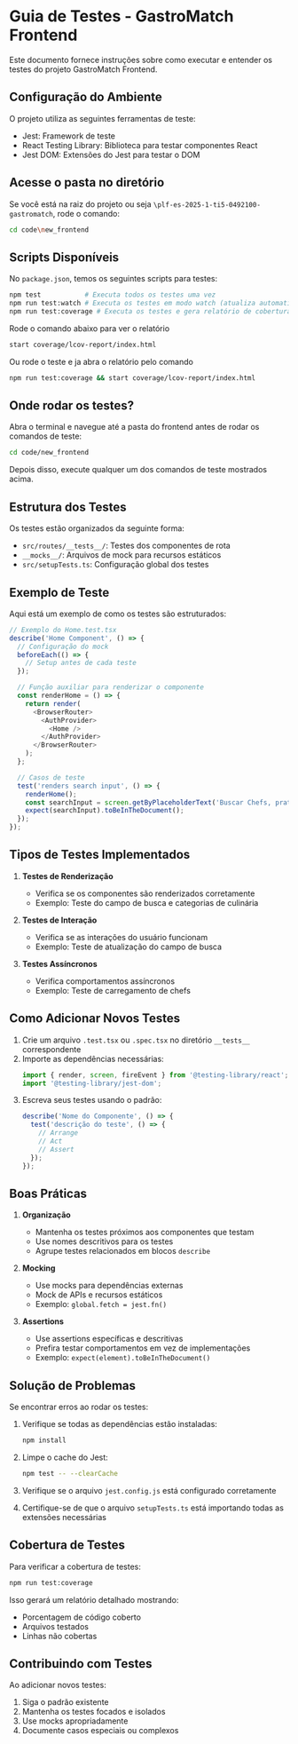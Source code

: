 # Guia de Testes - GastroMatch Frontend

Este documento fornece instruções sobre como executar e entender os testes do projeto GastroMatch Frontend.

## Configuração do Ambiente

O projeto utiliza as seguintes ferramentas de teste:
- Jest: Framework de teste
- React Testing Library: Biblioteca para testar componentes React
- Jest DOM: Extensões do Jest para testar o DOM

## Acesse o pasta no diretório
Se você está na raiz do projeto ou seja ```\plf-es-2025-1-ti5-0492100-gastromatch```, rode o comando:
```bash
cd code\new_frontend
```

## Scripts Disponíveis

No `package.json`, temos os seguintes scripts para testes:

```bash
npm test           # Executa todos os testes uma vez
npm run test:watch # Executa os testes em modo watch (atualiza automaticamente)
npm run test:coverage # Executa os testes e gera relatório de cobertura
```
Rode o comando abaixo para ver o relatório
```bash
start coverage/lcov-report/index.html
```
Ou rode o teste e ja abra o relatório pelo comando
```bash
npm run test:coverage && start coverage/lcov-report/index.html
```

## Onde rodar os testes?

Abra o terminal e navegue até a pasta do frontend antes de rodar os comandos de teste:

```bash
cd code/new_frontend
```

Depois disso, execute qualquer um dos comandos de teste mostrados acima.

## Estrutura dos Testes

Os testes estão organizados da seguinte forma:
- `src/routes/__tests__/`: Testes dos componentes de rota
- `__mocks__/`: Arquivos de mock para recursos estáticos
- `src/setupTests.ts`: Configuração global dos testes

## Exemplo de Teste

Aqui está um exemplo de como os testes são estruturados:

```typescript
// Exemplo do Home.test.tsx
describe('Home Component', () => {
  // Configuração do mock
  beforeEach(() => {
    // Setup antes de cada teste
  });

  // Função auxiliar para renderizar o componente
  const renderHome = () => {
    return render(
      <BrowserRouter>
        <AuthProvider>
          <Home />
        </AuthProvider>
      </BrowserRouter>
    );
  };

  // Casos de teste
  test('renders search input', () => {
    renderHome();
    const searchInput = screen.getByPlaceholderText('Buscar Chefs, pratos...');
    expect(searchInput).toBeInTheDocument();
  });
});
```

## Tipos de Testes Implementados

1. **Testes de Renderização**
   - Verifica se os componentes são renderizados corretamente
   - Exemplo: Teste do campo de busca e categorias de culinária

2. **Testes de Interação**
   - Verifica se as interações do usuário funcionam
   - Exemplo: Teste de atualização do campo de busca

3. **Testes Assíncronos**
   - Verifica comportamentos assíncronos
   - Exemplo: Teste de carregamento de chefs

## Como Adicionar Novos Testes

1. Crie um arquivo `.test.tsx` ou `.spec.tsx` no diretório `__tests__` correspondente
2. Importe as dependências necessárias:
   ```typescript
   import { render, screen, fireEvent } from '@testing-library/react';
   import '@testing-library/jest-dom';
   ```
3. Escreva seus testes usando o padrão:
   ```typescript
   describe('Nome do Componente', () => {
     test('descrição do teste', () => {
       // Arrange
       // Act
       // Assert
     });
   });
   ```

## Boas Práticas

1. **Organização**
   - Mantenha os testes próximos aos componentes que testam
   - Use nomes descritivos para os testes
   - Agrupe testes relacionados em blocos `describe`

2. **Mocking**
   - Use mocks para dependências externas
   - Mock de APIs e recursos estáticos
   - Exemplo: `global.fetch = jest.fn()`

3. **Assertions**
   - Use assertions específicas e descritivas
   - Prefira testar comportamentos em vez de implementações
   - Exemplo: `expect(element).toBeInTheDocument()`

## Solução de Problemas

Se encontrar erros ao rodar os testes:

1. Verifique se todas as dependências estão instaladas:
   ```bash
   npm install
   ```

2. Limpe o cache do Jest:
   ```bash
   npm test -- --clearCache
   ```

3. Verifique se o arquivo `jest.config.js` está configurado corretamente

4. Certifique-se de que o arquivo `setupTests.ts` está importando todas as extensões necessárias

## Cobertura de Testes

Para verificar a cobertura de testes:
```bash
npm run test:coverage
```

Isso gerará um relatório detalhado mostrando:
- Porcentagem de código coberto
- Arquivos testados
- Linhas não cobertas

## Contribuindo com Testes

Ao adicionar novos testes:
1. Siga o padrão existente
2. Mantenha os testes focados e isolados
3. Use mocks apropriadamente
4. Documente casos especiais ou complexos 